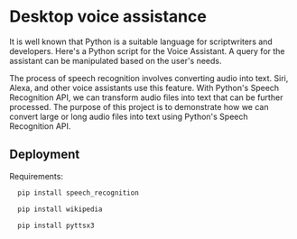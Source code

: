 
# Desktop voice assistance 

It is well known that Python is a suitable language for scriptwriters and developers. Here's a Python script for the Voice Assistant. A query for the assistant can be manipulated based on the user's needs.

The process of speech recognition involves converting audio into text. Siri, Alexa, and other voice assistants use this feature. With Python's Speech Recognition API, we can transform audio files into text that can be further processed. The purpose of this project is to demonstrate how we can convert large or long audio files into text using Python's Speech Recognition API.


## Deployment

Requirements:

```bash
  pip install speech_recognition
```

```bash
  pip install wikipedia 
```

```bash
  pip install pyttsx3
```

